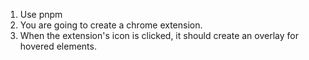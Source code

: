 1. Use pnpm
2. You are going to create a chrome extension.
3. When the extension's icon is clicked, it should create an overlay for hovered elements.
